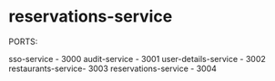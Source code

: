# reservations-service

PORTS: 

sso-service - 3000
audit-service - 3001
user-details-service - 3002 
restaurants-service- 3003 
reservations-service - 3004